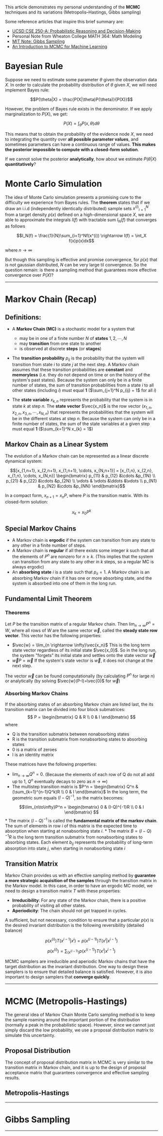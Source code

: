 This article demonstrates my personal understanding of the **MCMC** techniques and its variations (Metropolis–Hastings, Gibbs sampling)

Some reference articles that inspire this brief summary are:

- [UCSD CSE 250-A: Probabilistic Reasoning and Decision-Making](https://cseweb.ucsd.edu/classes/fa18/cse250A-a/#syllabus)
- Personal Note from Wheaton College MATH 364: Math Modeling
- [MIT Note: Gibbs Sampling](http://www.mit.edu/~ilkery/papers/GibbsSampling.pdf)
- [An Introduction to MCMC for Machine Learning](https://www.cs.ubc.ca/~arnaud/andrieu_defreitas_doucet_jordan_intromontecarlomachinelearning.pdf)

# Bayesian Rule

Suppose we need to estimate some parameter $\theta$ given the observation data $X$. In order to calculate the probability distribution of $\theta$ given $X$, we will need implement Bayes rule:

$$P(\theta|X) = \frac{P(X|\theta)P(\theta)}{P(X)}$$

However, the problem of Bayes rule exists in the denominator. If we apply marginalization to $P(X)$, we get:

$$P(X) = \int_\theta P(x, \theta)d\theta$$

This means that to obtain the probability of the evidence node $X$, we need to integrating the quantity over **all possible parameter values**, and sometimes parameters can have a continuous range of values. **This makes the posterior impossible to compute with a closed-form solution**. 

If we cannot solve the posterior **analytically**, how about we estimate $P(\theta|X)$ **quantitatively**?

# Monte Carlo Simulation

The idea of Monte Carlo simulation presents a promising cure to the difficulty we experience from Bayes rules. The **theorem** states that if we draw an i.i.d (independently identically distributed) sample sets ${x^{(i)}}^N_{i=1}$ from a target density $p(x)$ defined on a high-dimensional space $X$, we are able to approximate the integrals $I(f)$ with tractable sum $I_N(f)$ that converges as follows

$$I_N(f) = \frac{1}{N}\sum_{i=1}^Nf(x^(i)) \rightarrow I(f) = \int_X f(x)p(x)dx$$

where $n \to \infty$

But though this sampling is effective and promise convergence, for $p(x)$ that is not gaussian distributed, $N$ can be very large til convergence. So the question remain: is there a sampling method that guarantees more effective convergence over $P(X)$?

---

# Markov Chain (Recap)

## Definitions:

* A **Markov Chain (MC)** is a stochastic model for a system that

    * may be in one of a finite number $N$ of **states** ${1, 2, \cdots, N}$
    * may **transition** from one state to another
    * is observed at discrete **steps** (or **stages**)

* The **transition probability** $p_{ij}$ is the probability that the system will transition from state $i$ to state $j$ at the next step. A Markov chain assumes that these transition probabilities are **constant** and **memoryless** (i.e. they do not depend on time or on the history of the system's past states). Because the system can only be in a finite number of states, the sum of transition probabilities from a state *i* to all other states (including *i*) must equal **1** ($\sum_{j=1}^N p_{ij} = 1$ for all *i*)

* The **state variable** $x_{k,n}$ represents the probability that the system is in state $k$ at step $n$. The **state vector** $\vec{x_n}$ is the row vector ($x_{1,n}, x_{2,n}, x_{3,n}, \cdots, x_{N,n}$) that represents the probabilities that the system will be in the different states at step $n$. Because the system can only be in a finite number of states, the sum of the state variables at a given step must equal **1** ($\sum_{k=1}^N x_{k} = 1$)

## Markov Chain as a Linear System

The evolution of a Markov chain can be represented as a linear discrete dynamical system:

$$[x_{1,n+1}, x_{2,n+1}, x_{1,n+1}, \cdots, x_{N,n+1}] = [x_{1,n}, x_{2,n}, x_{1,n}, \cdots, x_{N,n}]
\begin{bmatrix}
p_{11} & p_{12} &\cdots &p_{1N} \\
p_{21} & p_{22} &\cdots &p_{2N} \\
\vdots & \vdots &\ddots &\vdots \\
p_{N1} & p_{N2} &\cdots &p_{NN}
\end{bmatrix}$$

In a compact form, $x_{n+1} = x_nP$, where $P$ is the transition matrix. With its closed-form solution:

$$x_k = x_0P^k$$

## Special Markov Chains

* A Markov chain is **ergodic** if the system can transition from any state to any other in a finite number of steps.
* A Markov chain is **regular** if all there exists some integer $k$ such that all the elements of $P^n$ are nonzero for $n \geq k$. (This implies that the system can transition from any state to any other in $k$ steps, so a regular MC is always ergodic)
* An **absorbing state** $i$ is a state such that $p_{ii} = 1$. A Markov chain is an absorbing Markov chain if it has one or more absorbing state, and the system is absorbed into one of them in the long run.

## Fundamental Limit Theorem

### Theorems
Let $P$ be the transition matrix of a regular Markov chain. Then $\lim_{n \to \infty} P^n = W$, where all rows of $W$ are the same vector $\vec{w}$, called the **steady state row vector**. This vector has the following properties:

* $\vec{w} = \lim_{n \rightarrow \infty}\vec{x_n}$ This is the long term state vector regardless of its initial state $\vec{x_0}$. So in the long run, the system "forgets" its initial state and settles onto the state vector $\vec{w}$
* $\vec{w}P = \vec{w}$ If the system's state vector is $\vec{w}$, it does not change at the next step.

The vector $\vec{w}$ can be found computationally (by calculating $P^n$ for large $n$) or analytically (by solving $\vec{w}(P-I)=\vec{0}$ for $\vec{w}$)

### Absorbing Markov Chains
If the absorbing states of an absorbing Markov chain are listed last, the its transition matrix can be divided into four block submatrices:
$$
P = 
\begin{bmatrix}
Q & R \\
0 & I
\end{bmatrix}
$$
where 

* Q is the transition submatrix between nonabsorbing states
* R is the transition submatrix from nonabsorbing states to absorbing states
* 0 is a matrix of zeroes
* I is an identity matrix

These matrices have the following properties:

* $\lim_{n \to \infty}Q^n = 0$. (Because the elements of each row of Q do not all add up to 1, $Q^n$ eventually decays to zero as $n \to \infty$)
* The multistep transition matrix is $P^n = \begin{bmatrix} Q^n & (\sum_{k=1}^{n-1}Q^k)R \\ 0 & I \end{bmatrix}$ In the long term, the geometric sum equals $(I-Q)^{-1}$, so the matrix becomes:

$$\lim_{n\to\infty}P^n = 
\begin{bmatrix}
0 & (I-Q)^{-1}R \\
0 & I
\end{bmatrix}
$$
    * The matrix $(I-Q)^{-1}$ is called the **fundamental matrix of the markov chain**. The sum of elements in row $i$ of this matrix is the expected time to absorption when starting at nonabsorbing state $i$.
    * The matrix $B = (I-Q)^{-1}R$ is the long term transition submatrix from nonabsorbing states to absorbing states. Each element $b_{ij}$ represents the probability of long-term absorption into state $j$, when starting in nonabsorbing state $i$

## Transition Matrix

Markov Chain provides us with an effective sampling method by **guarantee a more strategic acquisition of the samples** through the transition matrix in the Markov model. In this case, in order to have an ergodic MC model, we need to design a transition matrix $T$ with these properties:

- **Irreducibility**: For any state of the Markov chain, there is a positive probability of visiting all other states. 
- **Aperiodicity**: The chain should not get trapped in cycles.

A sufficient, but not necessary, condition to ensure that a particular $p(x)$ is the desired invariant distribution is the following reversibility (detailed balance)

$$p(x^{(i)})T(x^{i-1}|x^{i}) = p(x^{(i-1)})T(x^{i}|x^{i-1})$$

$$p(x^{(i)}) = \sum_{(x^{(i-1)})}p(x^{(i-1)})T(x^{i}|x^{i-1})$$

MCMC samplers are irreducible and aperiodic Markov chains that have the target distribution as the invariant distribution. One way to design these samplers is to ensure that detailed balance is satisfied. However, it is also important to design samplers that **converge quickly**.

---

# MCMC (Metropolis-Hastings)

The general idea of Markov Chain Monte Carlo sampling method is to keep the sample roaming around the important portion of the distribution (normally a peak in the probabilistic space). However, since we cannot just simply discard the low probability, we use a proposal distribution matrix to simulate this uncertainty.

## Proposal Distribution

The concept of proposal distribution matrix in MCMC is very similar to the transition matrix in Markov chain, and it is up to the design of proposal acceptance matrix that guarantees convergence and effective sampling results. 

## Metropolis-Hastings

---

# Gibbs Sampling

---
